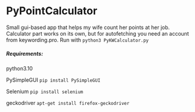 # PyPointCalculator

Small gui-based app that helps my wife count her points at her job.
Calculator part works on its own, but for autofetching you need an account from keywording.pro.
Run with `python3 PyKWCalculator.py`


##### Requirements:

python3.10

PySimpleGUI `pip install PySimpleGUI`

Selenium `pip install selenium`

geckodriver `apt-get install firefox-geckodriver`
